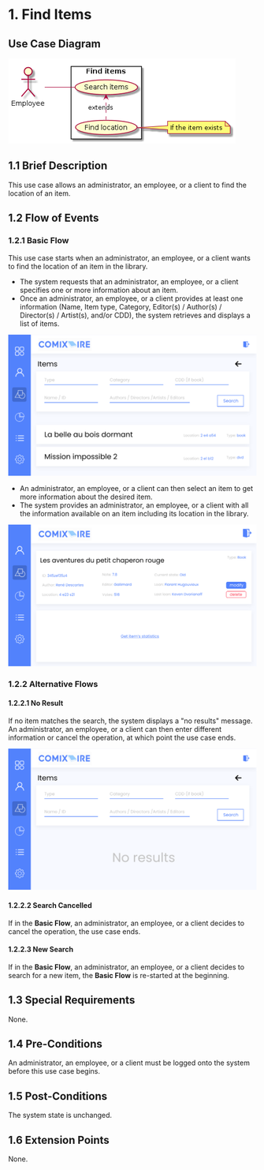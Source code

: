 # 1. Find Items

## Use Case Diagram

![Use Case Diagram](./search.png)

## 1.1 Brief Description

This use case allows an administrator, an employee, or a client to find the location of an item.

## 1.2 Flow of Events

### 1.2.1 Basic Flow

This use case starts when an administrator, an employee, or a client wants to find the location of an item in the library.

* The system requests that an administrator, an employee, or a client specifies one or more information about an item.
* Once an administrator, an employee, or a client provides at least one information (Name, Item type, Category, Editor(s) / Author(s) / Director(s) / Artist(s), and/or CDD), the system retrieves and displays a list of items.

![Search page to find item location.](./search-item-mockup.svg)

* An administrator, an employee, or a client can then select an item to get more information about the desired item.
* The system provides an administrator, an employee, or a client with all the information available on an item including its location in the library.

![Information about the selected item.](./search-item-result-mockup.svg)

### 1.2.2 Alternative Flows

#### 1.2.2.1 No Result

If no item matches the search, the system displays a "no results" message. An administrator, an employee, or a client can then enter different information or cancel the operation, at which point the use case ends.

![Search page with a "no results" message](./search-item-no-results-mockups.svg)

#### 1.2.2.2 Search Cancelled

If in the **Basic Flow**, an administrator, an employee, or a client decides to cancel the operation, the use case ends.

#### 1.2.2.3 New Search

If in the **Basic Flow**, an administrator, an employee, or a client decides to search for a new item, the **Basic Flow** is re-started at the beginning.

## 1.3 Special Requirements

None.

## 1.4 Pre-Conditions

An administrator, an employee, or a client must be logged onto the system before this use case begins.

## 1.5 Post-Conditions

The system state is unchanged.

## 1.6 Extension Points

None. 

